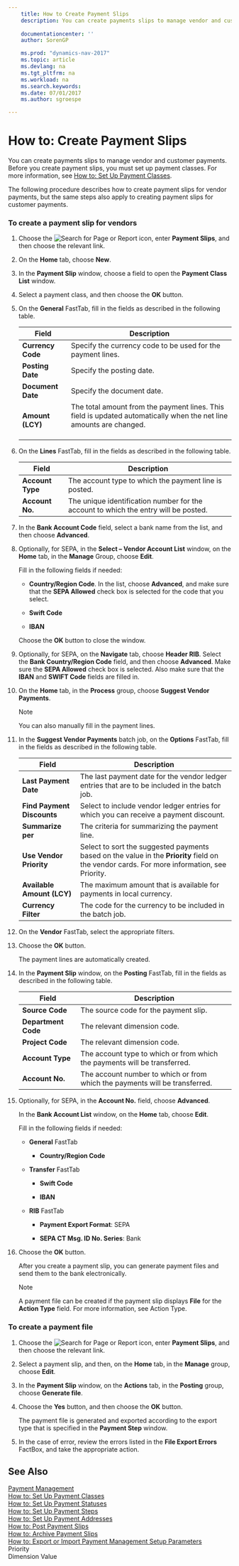 ```yaml
---
    title: How to Create Payment Slips 
    description: You can create payments slips to manage vendor and customer payments. Before you create payment slips, you must set up payment classes. For more information, see [How to: Set Up Payment Classes](how-to-set-up-payment-classes.md).
    
    documentationcenter: ''
    author: SorenGP

    ms.prod: "dynamics-nav-2017"
    ms.topic: article
    ms.devlang: na
    ms.tgt_pltfrm: na
    ms.workload: na
    ms.search.keywords:
    ms.date: 07/01/2017
    ms.author: sgroespe

---
```

# How to: Create Payment Slips
You can create payments slips to manage vendor and customer payments. Before you create payment slips, you must set up payment classes. For more information, see [How to: Set Up Payment Classes](how-to-set-up-payment-classes.md).  

 The following procedure describes how to create payment slips for vendor payments, but the same steps also apply to creating payment slips for customer payments.  

### To create a payment slip for vendors  

1.  Choose the ![Search for Page or Report](media/ui-search/search_small.png "Search for Page or Report icon") icon, enter **Payment Slips**, and then choose the relevant link.  

2.  On the **Home** tab, choose **New**.  

3.  In the **Payment Slip** window, choose a field to open the **Payment Class List** window.  

4.  Select a payment class, and then choose the **OK** button.  

5.  On the **General** FastTab, fill in the fields as described in the following table.  

    |Field|Description|  
    |---------------------------------|---------------------------------------|  
    |**Currency Code**|Specify the currency code to be used for the payment lines.|  
    |**Posting Date**|Specify the posting date.|  
    |**Document Date**|Specify the document date.|  
    |**Amount (LCY)**|The total amount from the payment lines. This field is updated automatically when the net line amounts are changed.<br /><br />|  

6.  On the **Lines** FastTab, fill in the fields as described in the following table.  

    |Field|Description|  
    |---------------------------------|---------------------------------------|  
    |**Account Type**|The account type to which the payment line is posted.|  
    |**Account No.**|The unique identification number for the account to which the entry will be posted.|  

7.  In the **Bank Account Code** field, select a bank name from the list, and then choose **Advanced**.  

8.  Optionally, for SEPA, in the **Select – Vendor Account List** window, on the **Home** tab, in the **Manage** Group, choose **Edit**.  

     Fill in the following fields if needed:  

    -   **Country/Region Code**. In the list, choose **Advanced**, and make sure that the **SEPA Allowed** check box is selected for the code that you select.  

    -   **Swift Code**  

    -   **IBAN**  

     Choose the **OK** button to close the window.  

9. Optionally, for SEPA, on the **Navigate** tab, choose **Header RIB**. Select the **Bank Country/Region Code** field, and then choose **Advanced**. Make sure the **SEPA Allowed** check box is selected. Also make sure that the **IBAN** and **SWIFT Code** fields are filled in.  

10. On the **Home** tab, in the **Process** group, choose **Suggest Vendor Payments**.  

    > [!NOTE]  
    >  You can also manually fill in the payment lines.  

11. In the **Suggest Vendor Payments** batch job, on the **Options** FastTab, fill in the fields as described in the following table.  

    |Field|Description|  
    |---------------------------------|---------------------------------------|  
    |**Last Payment Date**|The last payment date for the vendor ledger entries that are to be included in the batch job.|  
    |**Find Payment Discounts**|Select to include vendor ledger entries for which you can receive a payment discount.|  
    |**Summarize per**|The criteria for summarizing the payment line.|  
    |**Use Vendor Priority**|Select to sort the suggested payments based on the value in the **Priority** field on the vendor cards. For more information, see Priority.|  
    |**Available Amount (LCY)**|The maximum amount that is available for payments in local currency.|  
    |**Currency Filter**|The code for the currency to be included in the batch job.|  

12. On the **Vendor** FastTab, select the appropriate filters.  

13. Choose the **OK** button.  

     The payment lines are automatically created.  

14. In the **Payment Slip** window, on the **Posting** FastTab, fill in the fields as described in the following table.  

    |Field|Description|  
    |---------------------------------|---------------------------------------|  
    |**Source Code**|The source code for the payment slip.|  
    |**Department Code**|The relevant dimension code.|  
    |**Project Code**|The relevant dimension code.|  
    |**Account Type**|The account type to which or from which the payments will be transferred.|  
    |**Account No.**|The account number to which or from which the payments will be transferred.|  

15. Optionally, for SEPA, in the **Account No.** field, choose **Advanced**.  

     In the **Bank Account List** window, on the **Home** tab, choose **Edit**.  

     Fill in the following fields if needed:  

    -   **General** FastTab  

        -   **Country/Region Code**  

    -   **Transfer**  FastTab  

        -   **Swift Code**  

        -   **IBAN**  

    -   **RIB** FastTab  

        -   **Payment Export Format**: SEPA  

        -   **SEPA CT Msg. ID No. Series**: Bank  

16. Choose the **OK** button.  

     After you create a payment slip, you can generate payment files and send them to the bank electronically.  

    > [!NOTE]  
    >  A payment file can be created if the payment slip displays **File** for the **Action Type** field. For more information, see Action Type.  

### To create a payment file  

1.  Choose the ![Search for Page or Report](media/ui-search/search_small.png "Search for Page or Report icon") icon, enter **Payment Slips**, and then choose the relevant link.  

2.  Select a payment slip, and then, on the **Home** tab, in the **Manage** group, choose **Edit**.  

3.  In the **Payment Slip** window, on the **Actions** tab, in the **Posting** group, choose **Generate file**.  

4.  Choose the **Yes** button, and then choose the **OK** button.  

     The payment file is generated and exported according to the export type that is specified in the **Payment Step** window.  

5.  In the case of error, review the errors listed in the **File Export Errors** FactBox, and take the appropriate action.  

## See Also  
 [Payment Management](payment-management.md)   
 [How to: Set Up Payment Classes](how-to-set-up-payment-classes.md)   
 [How to: Set Up Payment Statuses](how-to-set-up-payment-statuses.md)   
 [How to: Set Up Payment Steps](how-to-set-up-payment-steps.md)   
 [How to: Set Up Payment Addresses](how-to-set-up-payment-addresses.md)   
 [How to: Post Payment Slips](how-to-post-payment-slips.md)   
 [How to: Archive Payment Slips](how-to-archive-payment-slips.md)   
 [How to: Export or Import Payment Management Setup Parameters](how-to-export-or-import-payment-management-setup-parameters.md)   
 Priority   
 Dimension Value
